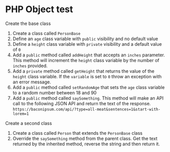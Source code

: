 # PHP Object test

Create the base class

1. Create a class called `PersonBase`
2. Define an `age` class variable with `public` visibility and no default value
3. Define a `height` class variable with `private` visibility and a default value of `0`
4. Add a `public` method called `addHeight` that accepts an `inches` parameter. This method will increment the `height` class variable by the number of `inches` provided.
5. Add a `private` method called `getHeight` that returns the value of the `height` class variable. If the `variable` is set to `0` throw an exception with an error message.
6. Add a `public` method called `setRandomAge` that sets the `age` class variable to a random number between 18 and 90
7. Add a `public` method called `saySomething`. This method will make an API call to the following JSON API and return the text of the response. `https://baconipsum.com/api/?type=all-meat&sentences=1&start-with-lorem=1`

Create a second class

1. Create a class called `Person` that extends the `PersonBase` class
2. Override the `saySomething` method from the parent class. Get the text returned by the inherited method, reverse the string and then return it.
